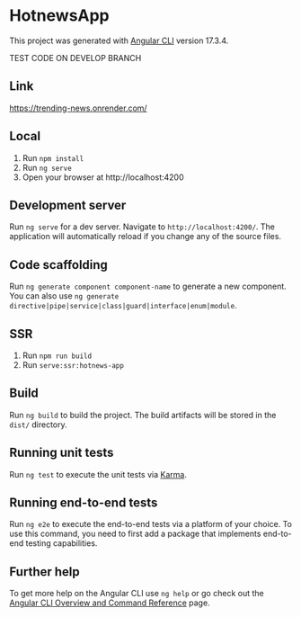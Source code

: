 # HotnewsApp

This project was generated with [Angular CLI](https://github.com/angular/angular-cli) version 17.3.4.

TEST CODE ON DEVELOP BRANCH

## Link 

https://trending-news.onrender.com/

## Local

1. Run `npm install`
2. Run `ng serve`
3. Open your browser at http://localhost:4200

## Development server

Run `ng serve` for a dev server. 
Navigate to `http://localhost:4200/`. 
The application will automatically reload if you change any of the source files.

## Code scaffolding

Run `ng generate component component-name` to generate a new component. You can also use `ng generate directive|pipe|service|class|guard|interface|enum|module`.

## SSR

1. Run `npm run build`
2. Run `serve:ssr:hotnews-app`

## Build

Run `ng build` to build the project. The build artifacts will be stored in the `dist/` directory.

## Running unit tests

Run `ng test` to execute the unit tests via [Karma](https://karma-runner.github.io).

## Running end-to-end tests

Run `ng e2e` to execute the end-to-end tests via a platform of your choice. To use this command, you need to first add a package that implements end-to-end testing capabilities.

## Further help

To get more help on the Angular CLI use `ng help` or go check out the [Angular CLI Overview and Command Reference](https://angular.io/cli) page.
